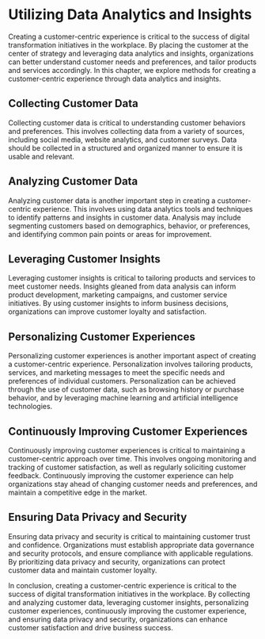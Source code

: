 Utilizing Data Analytics and Insights
========================================================================================

Creating a customer-centric experience is critical to the success of digital transformation initiatives in the workplace. By placing the customer at the center of strategy and leveraging data analytics and insights, organizations can better understand customer needs and preferences, and tailor products and services accordingly. In this chapter, we explore methods for creating a customer-centric experience through data analytics and insights.

Collecting Customer Data
------------------------

Collecting customer data is critical to understanding customer behaviors and preferences. This involves collecting data from a variety of sources, including social media, website analytics, and customer surveys. Data should be collected in a structured and organized manner to ensure it is usable and relevant.

Analyzing Customer Data
-----------------------

Analyzing customer data is another important step in creating a customer-centric experience. This involves using data analytics tools and techniques to identify patterns and insights in customer data. Analysis may include segmenting customers based on demographics, behavior, or preferences, and identifying common pain points or areas for improvement.

Leveraging Customer Insights
----------------------------

Leveraging customer insights is critical to tailoring products and services to meet customer needs. Insights gleaned from data analysis can inform product development, marketing campaigns, and customer service initiatives. By using customer insights to inform business decisions, organizations can improve customer loyalty and satisfaction.

Personalizing Customer Experiences
----------------------------------

Personalizing customer experiences is another important aspect of creating a customer-centric experience. Personalization involves tailoring products, services, and marketing messages to meet the specific needs and preferences of individual customers. Personalization can be achieved through the use of customer data, such as browsing history or purchase behavior, and by leveraging machine learning and artificial intelligence technologies.

Continuously Improving Customer Experiences
-------------------------------------------

Continuously improving customer experiences is critical to maintaining a customer-centric approach over time. This involves ongoing monitoring and tracking of customer satisfaction, as well as regularly soliciting customer feedback. Continuously improving the customer experience can help organizations stay ahead of changing customer needs and preferences, and maintain a competitive edge in the market.

Ensuring Data Privacy and Security
----------------------------------

Ensuring data privacy and security is critical to maintaining customer trust and confidence. Organizations must establish appropriate data governance and security protocols, and ensure compliance with applicable regulations. By prioritizing data privacy and security, organizations can protect customer data and maintain customer loyalty.

In conclusion, creating a customer-centric experience is critical to the success of digital transformation initiatives in the workplace. By collecting and analyzing customer data, leveraging customer insights, personalizing customer experiences, continuously improving the customer experience, and ensuring data privacy and security, organizations can enhance customer satisfaction and drive business success.
